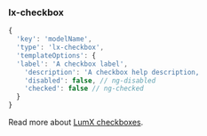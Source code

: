 ### lx-checkbox
```javascript
{
  'key': 'modelName',
  'type': 'lx-checkbox',
  'templateOptions': {
  'label': 'A checkbox label',
    'description': 'A checkbox help description,
    'disabled': false, // ng-disabled
    'checked': false // ng-checked
  }
}
```
Read more about [LumX checkboxes](http://ui.lumapps.com/css/checkboxes).
